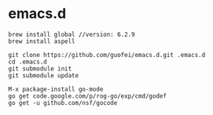 emacs.d
=======
    brew install global //version: 6.2.9
    brew install aspell

    git clone https://github.com/guofei/emacs.d.git .emacs.d
    cd .emacs.d
    git submodule init
    git submodule update

    M-x package-install go-mode
    go get code.google.com/p/rog-go/exp/cmd/godef
    go get -u github.com/nsf/gocode